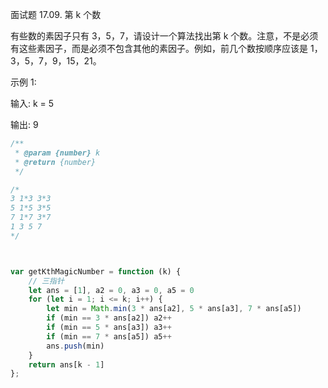 面试题 17.09. 第 k 个数

有些数的素因子只有 3，5，7，请设计一个算法找出第 k 个数。注意，不是必须有这些素因子，而是必须不包含其他的素因子。例如，前几个数按顺序应该是 1，3，5，7，9，15，21。

示例 1:

输入: k = 5

输出: 9

```js
/**
 * @param {number} k
 * @return {number}
 */

/*
3 1*3 3*3
5 1*5 3*5
7 1*7 3*7
1 3 5 7
*/



var getKthMagicNumber = function (k) {
    // 三指针
    let ans = [1], a2 = 0, a3 = 0, a5 = 0
    for (let i = 1; i <= k; i++) {
        let min = Math.min(3 * ans[a2], 5 * ans[a3], 7 * ans[a5])
        if (min == 3 * ans[a2]) a2++
        if (min == 5 * ans[a3]) a3++
        if (min == 7 * ans[a5]) a5++
        ans.push(min)
    }
    return ans[k - 1]
};